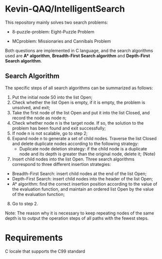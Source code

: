 # Kevin-QAQ/IntelligentSearch

This repository mainly solves two search problems:

* 8-puzzle-problem: Eight-Puzzle Problem

* MCproblem: Missionaries and Cannibals Problem

Both questions are implemented in C language, and the search algorithms used are **A\* algorithm**, **Breadth-First Search algorithm** and **Depth-First Search algorithm**.

## Search Algorithm

The specific steps of all search algorithms can be summarized as follows:

1. Put the initial node S0 into the list Open;
2. Check whether the list Open is empty, if it is empty, the problem is unsolved, and exit;
3. Take the first node of the list Open and put it into the list Closed, and record the node as node n;
4. Check whether node n is the target node. If so, the solution to the problem has been found and exit successfully;
5. If node n is not scalable, go to step 2;
6. Expand node n to generate a set of child nodes. Traverse the list Closed and delete duplicate nodes according to the following strategy:
    * Duplicate node deletion strategy: if the child node is a duplicate node and its depth is greater than the original node, delete it; (Note)
7. Insert child nodes into the list Open. Three search algorithms correspond to three different insertion strategies:
* Breadth-First Search: insert child nodes at the end of the list Open;
* Depth-First Search: insert child nodes into the header of the list Open;
* A* algorithm: find the correct insertion position according to the value of the evaluation function, and maintain an ordered list Open by the value of the evaluation function;
8. Go to step 2.

Note: The reason why it is necessary to keep repeating nodes of the same depth is to output the operation steps of all paths with the fewest steps.

# Requirements

C locale that supports the C99 standard
